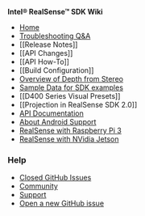 **Intel® RealSense™ SDK Wiki**


- [Home](https://github.com/IntelRealSense/librealsense/wiki)
- [Troubleshooting Q&A](https://github.com/IntelRealSense/librealsense/wiki/Troubleshooting-Q&A)
- [[Release Notes]]
- [[API Changes]]
- [[API How-To]]
- [[Build Configuration]]
- [Overview of Depth from Stereo](https://github.com/IntelRealSense/librealsense/blob/master/doc/depth-from-stereo.md)
- [Sample Data for SDK examples](https://github.com/IntelRealSense/librealsense/blob/master/doc/sample-data.md)
- [[D400 Series Visual Presets]]
- [[Projection in RealSense SDK 2.0]]
- [API Documentation](http://intelrealsense.github.io/librealsense/doxygen/annotated.html)
- [About Android Support](https://github.com/IntelRealSense/librealsense/blob/master/doc/android/Android.md)
- [RealSense with Raspberry Pi 3](https://github.com/IntelRealSense/librealsense/blob/master/doc/RaspberryPi3.md)
- [RealSense with NVidia Jetson](https://github.com/IntelRealSense/librealsense/blob/master/doc/installation_jetson.md)
### Help
- [Closed GitHub Issues](https://github.com/IntelRealSense/librealsense/issues?utf8=%E2%9C%93&q=is%3Aclosed)
- [Community](https://communities.intel.com/community/tech/realsense) 
- [Support](https://www.intel.com/content/www/us/en/support/emerging-technologies/intel-realsense-technology.html)
- [Open a new GitHub issue](https://github.com/IntelRealSense/librealsense/issues/new)



